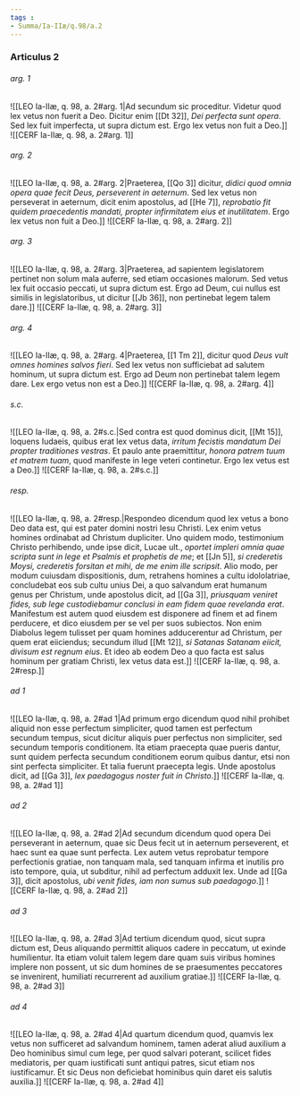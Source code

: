 ```yaml
---
tags : 
- Summa/Ia-IIæ/q.98/a.2
---
```


### Articulus 2

###### arg. 1
![[LEO Ia-IIæ, q. 98, a. 2#arg. 1|Ad secundum sic proceditur. Videtur quod lex vetus non fuerit a Deo. Dicitur enim [[Dt 32]], *Dei perfecta sunt opera*. Sed lex fuit imperfecta, ut supra dictum est. Ergo lex vetus non fuit a Deo.]]
![[CERF Ia-IIæ, q. 98, a. 2#arg. 1]]

###### arg. 2
![[LEO Ia-IIæ, q. 98, a. 2#arg. 2|Praeterea, [[Qo 3]] dicitur, *didici quod omnia opera quae fecit Deus, perseverent in aeternum*. Sed lex vetus non perseverat in aeternum, dicit enim apostolus, ad [[He 7]], *reprobatio fit quidem praecedentis mandati, propter infirmitatem eius et inutilitatem*. Ergo lex vetus non fuit a Deo.]]
![[CERF Ia-IIæ, q. 98, a. 2#arg. 2]]

###### arg. 3
![[LEO Ia-IIæ, q. 98, a. 2#arg. 3|Praeterea, ad sapientem legislatorem pertinet non solum mala auferre, sed etiam occasiones malorum. Sed vetus lex fuit occasio peccati, ut supra dictum est. Ergo ad Deum, cui nullus est similis in legislatoribus, ut dicitur [[Jb 36]], non pertinebat legem talem dare.]]
![[CERF Ia-IIæ, q. 98, a. 2#arg. 3]]

###### arg. 4
![[LEO Ia-IIæ, q. 98, a. 2#arg. 4|Praeterea, [[1 Tm 2]], dicitur quod *Deus vult omnes homines salvos fieri*. Sed lex vetus non sufficiebat ad salutem hominum, ut supra dictum est. Ergo ad Deum non pertinebat talem legem dare. Lex ergo vetus non est a Deo.]]
![[CERF Ia-IIæ, q. 98, a. 2#arg. 4]]

###### s.c.
![[LEO Ia-IIæ, q. 98, a. 2#s.c.|Sed contra est quod dominus dicit, [[Mt 15]], loquens Iudaeis, quibus erat lex vetus data, *irritum fecistis mandatum Dei propter traditiones vestras*. Et paulo ante praemittitur, *honora patrem tuum et matrem tuam*, quod manifeste in lege veteri continetur. Ergo lex vetus est a Deo.]]
![[CERF Ia-IIæ, q. 98, a. 2#s.c.]]

###### resp.
![[LEO Ia-IIæ, q. 98, a. 2#resp.|Respondeo dicendum quod lex vetus a bono Deo data est, qui est pater domini nostri Iesu Christi. Lex enim vetus homines ordinabat ad Christum dupliciter. Uno quidem modo, testimonium Christo perhibendo, unde ipse dicit, Lucae ult., *oportet impleri omnia quae scripta sunt in lege et Psalmis et prophetis de me*; et [[Jn 5]], *si crederetis Moysi, crederetis forsitan et mihi, de me enim ille scripsit*. Alio modo, per modum cuiusdam dispositionis, dum, retrahens homines a cultu idololatriae, concludebat eos sub cultu unius Dei, a quo salvandum erat humanum genus per Christum, unde apostolus dicit, ad [[Ga 3]], *priusquam veniret fides, sub lege custodiebamur conclusi in eam fidem quae revelanda erat*. Manifestum est autem quod eiusdem est disponere ad finem et ad finem perducere, et dico eiusdem per se vel per suos subiectos. Non enim Diabolus legem tulisset per quam homines adducerentur ad Christum, per quem erat eiiciendus; secundum illud [[Mt 12]], *si Satanas Satanam eiicit, divisum est regnum eius*. Et ideo ab eodem Deo a quo facta est salus hominum per gratiam Christi, lex vetus data est.]]
![[CERF Ia-IIæ, q. 98, a. 2#resp.]]

###### ad 1
![[LEO Ia-IIæ, q. 98, a. 2#ad 1|Ad primum ergo dicendum quod nihil prohibet aliquid non esse perfectum simpliciter, quod tamen est perfectum secundum tempus, sicut dicitur aliquis puer perfectus non simpliciter, sed secundum temporis conditionem. Ita etiam praecepta quae pueris dantur, sunt quidem perfecta secundum conditionem eorum quibus dantur, etsi non sint perfecta simpliciter. Et talia fuerunt praecepta legis. Unde apostolus dicit, ad [[Ga 3]], *lex paedagogus noster fuit in Christo*.]]
![[CERF Ia-IIæ, q. 98, a. 2#ad 1]]

###### ad 2
![[LEO Ia-IIæ, q. 98, a. 2#ad 2|Ad secundum dicendum quod opera Dei perseverant in aeternum, quae sic Deus fecit ut in aeternum perseverent, et haec sunt ea quae sunt perfecta. Lex autem vetus reprobatur tempore perfectionis gratiae, non tanquam mala, sed tanquam infirma et inutilis pro isto tempore, quia, ut subditur, nihil ad perfectum adduxit lex. Unde ad [[Ga 3]], dicit apostolus, *ubi venit fides, iam non sumus sub paedagogo*.]]
![[CERF Ia-IIæ, q. 98, a. 2#ad 2]]

###### ad 3
![[LEO Ia-IIæ, q. 98, a. 2#ad 3|Ad tertium dicendum quod, sicut supra dictum est, Deus aliquando permittit aliquos cadere in peccatum, ut exinde humilientur. Ita etiam voluit talem legem dare quam suis viribus homines implere non possent, ut sic dum homines de se praesumentes peccatores se invenirent, humiliati recurrerent ad auxilium gratiae.]]
![[CERF Ia-IIæ, q. 98, a. 2#ad 3]]

###### ad 4
![[LEO Ia-IIæ, q. 98, a. 2#ad 4|Ad quartum dicendum quod, quamvis lex vetus non sufficeret ad salvandum hominem, tamen aderat aliud auxilium a Deo hominibus simul cum lege, per quod salvari poterant, scilicet fides mediatoris, per quam iustificati sunt antiqui patres, sicut etiam nos iustificamur. Et sic Deus non deficiebat hominibus quin daret eis salutis auxilia.]]
![[CERF Ia-IIæ, q. 98, a. 2#ad 4]]

